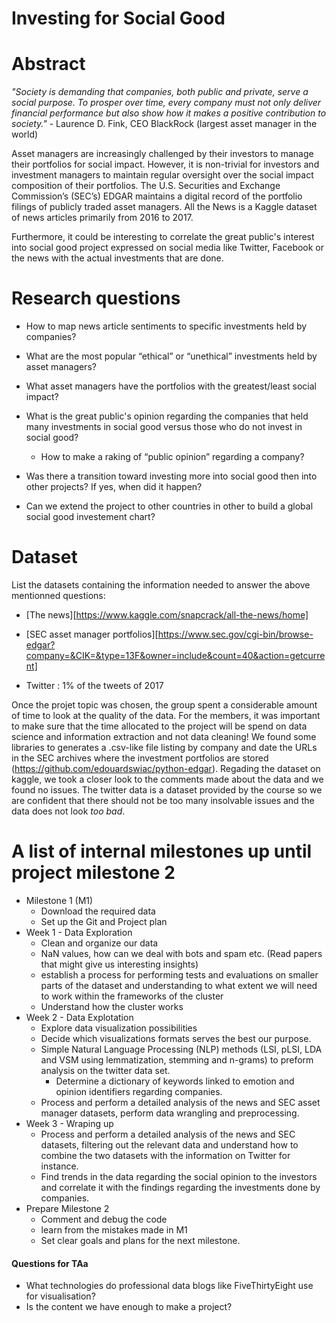 # Investing for Social Good

# Abstract
*"Society is demanding that companies, both public and private, serve a social purpose. To prosper over time, every company must not only deliver financial performance but also show how it makes a positive contribution to society."* - Laurence D. Fink, CEO BlackRock (largest asset manager in the world)

Asset managers are increasingly challenged by their investors to manage their portfolios for social impact. However, it is non-trivial for investors and investment managers to maintain regular oversight over the social impact composition of their portfolios. The U.S. Securities and Exchange Commission’s (SEC’s) EDGAR maintains a digital record of the portfolio filings of publicly traded asset managers. All the News is a Kaggle dataset of news articles primarily from 2016 to 2017. 

Furthermore, it could be interesting to correlate the great public's interest into social good project expressed on social media like Twitter, Facebook or the news with the actual investments that are done. 

# Research questions
- How to map news article sentiments to specific investments held by companies?

- What are the most popular “ethical” or “unethical” investments held by asset managers?

- What asset managers have the portfolios with the greatest/least social impact?
- What is the great public's opinion regarding the companies that held many investments in social good versus those who do not invest in social good? 
  - How to make a raking of “public opinion” regarding a company? 
- Was there a transition toward investing more into social good then into other projects? If yes, when did it happen? 
- Can we extend the project to other countries in other to build a global social good investement chart? 

# Dataset
List the datasets containing the information needed to answer the above mentionned questions: 

- [The news][https://www.kaggle.com/snapcrack/all-the-news/home]

- [SEC asset manager portfolios][https://www.sec.gov/cgi-bin/browse-edgar?company=&CIK=&type=13F&owner=include&count=40&action=getcurrent]
- Twitter : 1% of the tweets of 2017 

Once the projet topic was chosen, the group spent a considerable amount of time to look at the quality of the data. For the members, it was important to make sure that the time allocated to the project will be spend on data science and information extraction and not data cleaning! We found some libraries to generates a .csv-like file listing by company and date the URLs in the SEC archives where the investment portfolios are stored (https://github.com/edouardswiac/python-edgar). Regading the dataset on kaggle, we took a closer look to the comments made about the data and we found no issues. The twitter data is a dataset provided by the course so we are confident that there should not be too many insolvable issues and the data does not look *too bad*. 

# A list of internal milestones up until project milestone 2
- Milestone 1 (M1) 
  - Download the required data
  - Set up the Git and Project plan
- Week 1 - Data Exploration
  - Clean and organize our data
  - NaN values, how can we deal with bots and spam etc. (Read papers that might give us interesting insights)
  - establish a process for performing tests and evaluations on smaller parts of the dataset and understanding to what extent we will need to work within the frameworks of the cluster
  - Understand how the cluster works
- Week 2 - Data Explotation
  - Explore data visualization possibilities
  - Decide which visualizations formats serves the best our purpose.
  - Simple Natural Language Processing (NLP) methods (LSI, pLSI, LDA and VSM using lemmatization, stemming and n-grams) to preform analysis on the twitter data set.
    - Determine a dictionary of keywords linked to emotion and opinion identifiers regarding companies. 
  - Process and perform a detailed analysis of the news and SEC asset manager datasets, perform data wrangling and preprocessing.
- Week 3 - Wraping up 
  - Process and perform a detailed analysis of the news and SEC datasets, filtering out the relevant data and understand how to combine the two datasets with the information on Twitter for instance.
  - Find trends in the data regarding the social opinion to the investors and correlate it with the findings regarding the investments done by companies. 
- Prepare Milestone 2 
  - Comment and debug the code
  - learn from the mistakes made in M1
  - Set clear goals and plans for the next milestone.

#### Questions for TAa

- What technologies do professional data blogs like FiveThirtyEight use for visualisation?
- Is the content we have enough to make a project?
